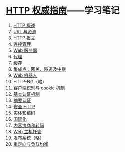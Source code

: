 # [HTTP 权威指南](https://book.douban.com/subject/10746113/)——学习笔记
1. [HTTP 概述](1.md)
2. [URL 与资源](2.md)
3. [HTTP 报文](3.md)
4. [连接管理](4.md)
5. [Web 服务器](5.md)
6. [代理](6.md)
7. [缓存](7.md)
8. [集成点：网关、隧道及中继](8.md)
9. [Web 机器人](9.md)
10. HTTP-NG（略）
11. [客户端识别与 cookie 机制](11.md)
12. [基本认证机制](12.md)
13. [摘要认证](13.md)
14. [安全 HTTP](14.md)
15. [实体和编码](15.md)
16. [国际化](16.md)
17. [内容协商和转码](17.md)
18. [Web 主机托管](18.md)
19. 发布系统（略）
20. [重定向与负载均衡](20.md)